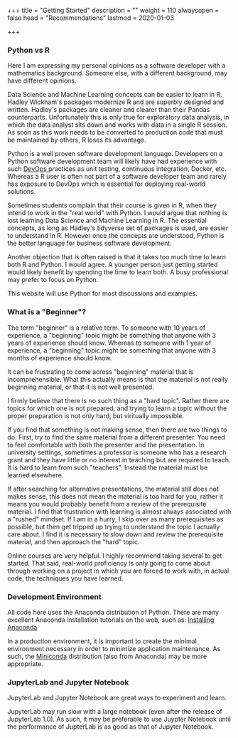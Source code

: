 +++
title = "Getting Started"
description = ""
weight = 110
alwaysopen = false
head = "<label>Recommendations</label>"
lastmod = 2020-01-03

+++

### Python vs R

Here I am expressing my personal opinions as a software developer with a mathematics background.  Someone else, with a different background, may have different opinions.

Data Science and Machine Learning concepts can be easier to learn in R.  Hadley Wickham's packages modernize R and are superbly designed and written.  Hadley's packages are cleaner and clearer than their Pandas counterparts.  Unfortunately this is only true for exploratory data analysis, in which the data analyst sits down and works with data in a single R session.  As soon as this work needs to be converted to production code that must be maintained by others, R loses its advantage.

Python is a well proven software development language.  Developers on a Python software development team will likely have had experience with such [DevOps ](https://en.wikipedia.org/wiki/DevOps) practices as unit testing, continuous integration, Docker, etc.  Whereas a R user is often not part of a software developer team and rarely has exposure to DevOps which is essential for deploying real-world solutions.

Sometimes students complain that their course is given in R, when they intend to work in the "real world" with Python.  I would argue that nothing is lost learning Data Science and Machine Learning in R.  The essential concepts, as long as Hadley's tidyverse set of packages is used, are easier to understand in R.  However once the concepts are understood, Python is the better language for business software development.

Another objection that is often raised is that it takes too much time to learn both R and Python.  I would agree.  A younger person just getting started would likely benefit by spending the time to learn both.  A busy professional may prefer to focus on Python.

This website will use Python for most discussions and examples.

### What is a "Beginner"?

The term "beginner" is a relative term.  To someone with 10 years of experience, a "beginning" topic might be something that anyone with 3 years of experience should know.  Whereas to someone with 1 year of experience, a "beginning" topic might be something that anyone with 3 months of experience should know.

It can be frustrating to come across "beginning" material that is incomprehensible.  What this actually means is that the material is not really beginning material, or that it is not well presented.

I firmly believe that there is no such thing as a "hard topic".  Rather there are topics for which one is not prepared, and trying to learn a topic without the proper preparation is not only hard, but viritually impossible.

If you find that something is not making sense, then there are two things to do.  First, try to find the same material from a different presenter.  You need to feel comfortable with both the presenter and the presentation.  In university settings, sometimes a professor is someone who has a research grant and they have little or no interest in teaching but are required to teach.  It is hard to learn from such "teachers".  Instead the material must be learned elsewhere.

If after searching for alternative presentations, the material still does not makes sense, this does not mean the material is too hard for you, rather it means you would probably benefit from a review of the prerequisite material.  I find that frustration with learning is almost always associated with a "rushed" mindset.  If I am in a hurry, I skip over as many prerequisites as possible, but then get tripped up trying to understand the topic I actually care about.  I find it is necessary to slow down and review the prerequisite material, and then approach the "hard" topic.

Online courses are very helpful.  I highly recommend taking several to get started.  That said, real-world proficiency is only going to come about through working on a project in which you are forced to work with, in actual code, the techniques you have learned.

### Development Environment

All code here uses the Anaconda distribution of Python.   There are many excellent Anaconda installation tutorials on the web, such as: <a href="https://www.youtube.com/watch?v=YJC6ldI3hWk" target="_blank">Installing Anaconda</a>

In a production environment, it is important to create the minimal environment necessary in order to minimize application maintenance.  As such, the [Miniconda](<https://docs.conda.io/en/latest/miniconda.html>) distribution (also from Anaconda) may be more appropriate.

### JupyterLab and Jupyter Notebook

JupyterLab and Jupyter Notebook are great ways to experiment and learn.

JupyterLab may run slow with a large notebook (even after the release of JupyterLab 1.0).  As such, it may be preferable to use Juypter Notebook until the performance of JupterLab is as good as that of Jupyter Notebook.